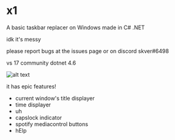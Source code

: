 # x1
A basic taskbar replacer on Windows made in C# .NET

idk it's messy

please report bugs at the issues page or on discord
skver#6498

vs 17 community
dotnet 4.6

![alt text](https://skver.nixne.st/7de429.png)

it has epic features!
- current window's title displayer
- time displayer
- uh
- capslock indicator
- spotify mediacontrol buttons
- hElp
